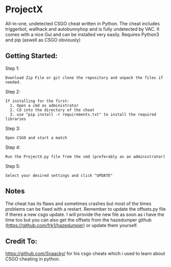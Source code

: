 # ProjectX
All-in-one, undetected CSGO cheat written in Python.
The cheat includes triggerbot, wallhack and autobunnyhop and is fully undetected by VAC. It comes with a nice Gui and can be installed very easily.
Requires Python3 and pip (aswell as CSGO obviously)

## Getting Started:

Step 1:
```
Download Zip File or git clone the repository and unpack the files if needed.
```

Step 2:
```
If installing for the first:
  1. Open a cmd as administrator
  2. Cd into the directory of the cheat
  3. use "pip install -r requirements.txt" to install the required libraries
 ```
 
Step 3:
```
Open CSGO and start a match
```

Step 4:
```
Run the ProjectX.py file from the cmd (preferably as an administrator)
```

Step 5:
```
Select your desired settings and click "UPDATE"
```

## Notes
The cheat has its flaws and sometimes crashes but most of the times problems can be fixed with a restart.
Remember to update the offsets.py file if theres a new csgo update. I will provide the new file as soon as i have the time too but you can also get the offsets from the hazedumper github (https://github.com/frk1/hazedumper) or update them yourself.

## Credit To: 
https://github.com/Snaacky/ for his csgo cheats which i used to learn about CSGO cheating in python.


